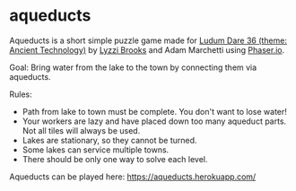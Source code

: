 # aqueducts

Aqueducts is a short simple puzzle game made for [Ludum Dare 36 (theme: Ancient Technology)](http://ludumdare.com/compo/) by [Lyzzi Brooks](https://twitter.com/Lyzzi_Lightyear) and Adam Marchetti using [Phaser.io](http://phaser.io/).

Goal: Bring water from the lake to the town by connecting them via aqueducts. 

Rules: 
- Path from lake to town must be complete. You don't want to lose water!
- Your workers are lazy and have placed down too many aqueduct parts. Not all tiles will always be used.
- Lakes are stationary, so they cannot be turned.
- Some lakes can service multiple towns.
- There should be only one way to solve each level.

Aqueducts can be played here: https://aqueducts.herokuapp.com/
